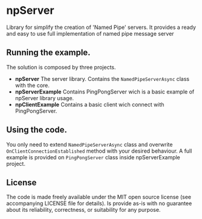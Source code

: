 
# npServer
Library for simplify the creation of 'Named Pipe' servers.
It provides a ready and easy to use full implementation of named pipe message server

## Running the example.
The solution is composed by three projects.
+ **npServer**
The server library. Contains the `NamedPipeServerAsync` class with the core.
+ **npServerExample**
	Contains PingPongServer wich is a basic example of npServer library usage.
+ **npClientExample**
	Contains a basic client wich connect with PingPongServer.

## Using the code.
You only need to extend `NamedPipeServerAsync` class and overwrite `OnClientConnectionEstablished` method with your desired behaviour.
A full example is provided on `PingPongServer` class inside npServerExample project.

## License
The code is made freely available under the MIT open source license (see accompanying LICENSE file for details).
Is provide as-is with no guarantee about its reliability, correctness, or suitability for any purpose.
